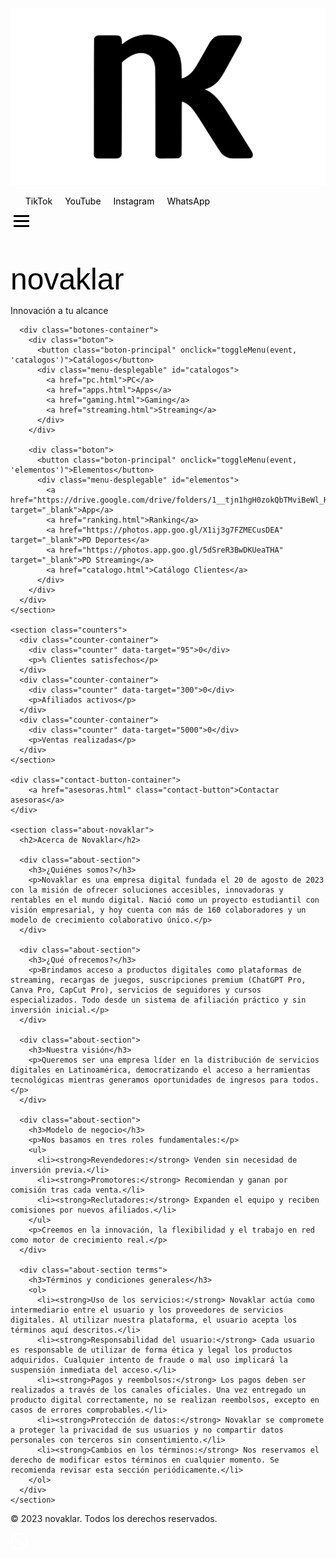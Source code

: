 <!DOCTYPE html>
<html lang="es">
<head>
  <meta charset="UTF-8" />
  <meta name="viewport" content="width=device-width, initial-scale=1.0"/>
  <title>novaklar</title>
  <link rel="stylesheet" href="style.css"/>
  <link rel="preconnect" href="https://fonts.googleapis.com"/>
  <link rel="preconnect" href="https://fonts.gstatic.com" crossorigin/>
  <link href="https://fonts.googleapis.com/css2?family=Comme:wght@400;500;600;700&family=Work+Sans:wght@400;500;600;700&display=swap" rel="stylesheet"/>
  <link rel="icon" href="https://raw.githubusercontent.com/novaklar/web/refs/heads/main/Novaklar.svg" type="image/svg+xml"/>
  <style>
    @font-face {
      font-family: 'Waratah';
      src: url('https://raw.githubusercontent.com/novaklar/web/main/waratah.ttf') format('truetype');
      font-weight: normal;
      font-style: normal;
    }
    .logo-text {
      font-family: 'Waratah', sans-serif;
      font-size: 3rem;
      color: #000;
    }

    /* Estilos mejorados para el menú hamburguesa */
    .burger {
      display: none;
      cursor: pointer;
      padding: 10px;
    }

    .burger div {
      width: 25px;
      height: 3px;
      background-color: #000;
      margin: 5px;
      transition: all 0.3s ease;
    }

    .nav-links {
      display: flex;
    }

    .social-links {
      display: flex;
      list-style: none;
      gap: 20px;
    }

    .social-links a {
      text-decoration: none;
      color: #000;
    }

    /* Estilo para la sección de contadores - MODIFICADO A 20% DE TRANSPARENCIA (80% opacidad) */
    .counters {
      background-color: rgba(108, 145, 255, 0.1); /* #6c91ff con 80% de opacidad (20% transparencia) */
      padding: 30px;
      border-radius: 15px;
      display: flex;
      justify-content: space-around;
      margin-top: 50px;
    }

    .counter-container {
      text-align: center;
    }

    /* Nuevos estilos para el botón "Contactar asesoras" */
    .contact-button-container {
        display: flex;
        justify-content: center;
        margin-top: 30px;
    }

    .contact-button {
        position: relative;
        background-color: #fff;
        color: #000;
        font-family: 'Comme', sans-serif;
        font-weight: bold;
        padding: 15px 30px;
        border: none;
        border-radius: 10px;
        font-size: 1rem;
        cursor: pointer;
        text-decoration: none;
        transition: transform 0.3s ease;
        overflow: hidden;
        /* Estilos del borde animado */
        box-shadow: 0 0 0 5px rgba(108, 145, 255, 1);
        animation: box-shadow-animation 5s ease infinite;
    }

    .contact-button:hover {
        transform: translateY(-3px);
    }

    @keyframes box-shadow-animation {
      0% {
        box-shadow: 0 0 0 5px #6c91ff;
      }
      25% {
        box-shadow: 0 0 0 5px #00128f;
      }
      50% {
        box-shadow: 0 0 0 5px #6c91ff;
      }
      75% {
        box-shadow: 0 0 0 5px #00128f;
      }
      100% {
        box-shadow: 0 0 0 5px #6c91ff;
      }
    }

    @media (max-width: 768px) {
      .burger {
        display: block;
        position: fixed;
        top: 20px;
        right: 20px;
        z-index: 1000;
      }

      .nav-links {
        position: fixed;
        top: 0;
        right: 0;
        height: 100vh;
        width: 70%;
        max-width: 300px;
        background-color: #fff;
        flex-direction: column;
        align-items: center;
        justify-content: center;
        transform: translateX(100%);
        transition: transform 0.5s ease-in-out;
        z-index: 999;
        box-shadow: -5px 0 15px rgba(0,0,0,0.1);
      }

      .nav-links.active {
        transform: translateX(0);
      }

      .social-links {
        flex-direction: column;
        align-items: center;
        padding: 0;
        gap: 30px;
      }

      .counters {
        flex-direction: column;
        gap: 20px;
        padding: 20px;
      }

      .burger.active .line1 {
        transform: rotate(-45deg) translate(-5px, 6px);
      }

      .burger.active .line2 {
        opacity: 0;
      }

      .burger.active .line3 {
        transform: rotate(45deg) translate(-5px, -6px);
      }

      .contact-button-container {
        margin: 20px 0;
      }
    }
  </style>
</head>
<body>
  <header>
    <div class="logo-container">
      <img src="https://raw.githubusercontent.com/novaklar/web/refs/heads/main/Novaklar.svg" alt="novaklar Logo" class="logo" />
    </div>
    <nav>
      <ul class="nav-links">
        <li class="social-links">
          <a href="https://www.tiktok.com/@novaklar?_t=ZS-8wYRHKIgAeP&_r=1" target="_blank">TikTok</a>
          <a href="https://youtube.com/@novaklar?si=l95-ZDJxJhrOwtOV" target="_blank">YouTube</a>
          <a href="https://www.instagram.com/novaklar.co?igsh=M2ZwOG91amJmamwx" target="_blank">Instagram</a>
          <a href="https://whatsapp.com/channel/0029VaMxlM0EVccFMEFw9u04" target="_blank">WhatsApp</a>
        </li>
      </ul>
      <div class="burger">
        <div class="line1"></div>
        <div class="line2"></div>
        <div class="line3"></div>
      </div>
    </nav>
  </header>

  <main>
    <section id="inicio" class="hero">
      <div class="hero-title">
        <div class="logo-text">novaklar</div>
      </div>
      <p class="slogan">Innovación a tu alcance</p>

      <div class="botones-container">
        <div class="boton">
          <button class="boton-principal" onclick="toggleMenu(event, 'catalogos')">Catálogos</button>
          <div class="menu-desplegable" id="catalogos">
            <a href="pc.html">PC</a>
            <a href="apps.html">Apps</a>
            <a href="gaming.html">Gaming</a>
            <a href="streaming.html">Streaming</a>
          </div>
        </div>

        <div class="boton">
          <button class="boton-principal" onclick="toggleMenu(event, 'elementos')">Elementos</button>
          <div class="menu-desplegable" id="elementos">
            <a href="https://drive.google.com/drive/folders/1__tjn1hgH0zokQbTMviBeWl_HYHshoIH" target="_blank">App</a>
            <a href="ranking.html">Ranking</a>
            <a href="https://photos.app.goo.gl/X1ij3g7FZMECusDEA" target="_blank">PD Deportes</a>
            <a href="https://photos.app.goo.gl/5dSreR3BwDKUeaTHA" target="_blank">PD Streaming</a>
            <a href="catalogo.html">Catálogo Clientes</a>
          </div>
        </div>
      </div>
    </section>

    <section class="counters">
      <div class="counter-container">
        <div class="counter" data-target="95">0</div>
        <p>% Clientes satisfechos</p>
      </div>
      <div class="counter-container">
        <div class="counter" data-target="300">0</div>
        <p>Afiliados activos</p>
      </div>
      <div class="counter-container">
        <div class="counter" data-target="5000">0</div>
        <p>Ventas realizadas</p>
      </div>
    </section>

    <div class="contact-button-container">
        <a href="asesoras.html" class="contact-button">Contactar asesoras</a>
    </div>

    <section class="about-novaklar">
      <h2>Acerca de Novaklar</h2>

      <div class="about-section">
        <h3>¿Quiénes somos?</h3>
        <p>Novaklar es una empresa digital fundada el 20 de agosto de 2023 con la misión de ofrecer soluciones accesibles, innovadoras y rentables en el mundo digital. Nació como un proyecto estudiantil con visión empresarial, y hoy cuenta con más de 160 colaboradores y un modelo de crecimiento colaborativo único.</p>
      </div>

      <div class="about-section">
        <h3>¿Qué ofrecemos?</h3>
        <p>Brindamos acceso a productos digitales como plataformas de streaming, recargas de juegos, suscripciones premium (ChatGPT Pro, Canva Pro, CapCut Pro), servicios de seguidores y cursos especializados. Todo desde un sistema de afiliación práctico y sin inversión inicial.</p>
      </div>

      <div class="about-section">
        <h3>Nuestra visión</h3>
        <p>Queremos ser una empresa líder en la distribución de servicios digitales en Latinoamérica, democratizando el acceso a herramientas tecnológicas mientras generamos oportunidades de ingresos para todos.</p>
      </div>

      <div class="about-section">
        <h3>Modelo de negocio</h3>
        <p>Nos basamos en tres roles fundamentales:</p>
        <ul>
          <li><strong>Revendedores:</strong> Venden sin necesidad de inversión previa.</li>
          <li><strong>Promotores:</strong> Recomiendan y ganan por comisión tras cada venta.</li>
          <li><strong>Reclutadores:</strong> Expanden el equipo y reciben comisiones por nuevos afiliados.</li>
        </ul>
        <p>Creemos en la innovación, la flexibilidad y el trabajo en red como motor de crecimiento real.</p>
      </div>

      <div class="about-section terms">
        <h3>Términos y condiciones generales</h3>
        <ol>
          <li><strong>Uso de los servicios:</strong> Novaklar actúa como intermediario entre el usuario y los proveedores de servicios digitales. Al utilizar nuestra plataforma, el usuario acepta los términos aquí descritos.</li>
          <li><strong>Responsabilidad del usuario:</strong> Cada usuario es responsable de utilizar de forma ética y legal los productos adquiridos. Cualquier intento de fraude o mal uso implicará la suspensión inmediata del acceso.</li>
          <li><strong>Pagos y reembolsos:</strong> Los pagos deben ser realizados a través de los canales oficiales. Una vez entregado un producto digital correctamente, no se realizan reembolsos, excepto en casos de errores comprobables.</li>
          <li><strong>Protección de datos:</strong> Novaklar se compromete a proteger la privacidad de sus usuarios y no compartir datos personales con terceros sin consentimiento.</li>
          <li><strong>Cambios en los términos:</strong> Nos reservamos el derecho de modificar estos términos en cualquier momento. Se recomienda revisar esta sección periódicamente.</li>
        </ol>
      </div>
    </section>
  </main>

  <footer>
    <p>&copy; 2023 novaklar. Todos los derechos reservados.</p>
  </footer>

  <a href="https://wa.me/573177317091" target="_blank" class="whatsapp-button" aria-label="Chat WhatsApp">
    <svg xmlns="http://www.w3.org/2000/svg" width="28" height="28" fill="white" viewBox="0 0 24 24">
      <path d="M20.52 3.48A11.91 11.91 0 0012 0C5.372 0 0 5.372 0 12a11.9 11.9 0 001.986 6.238L0 24l5.762-1.906A11.913 11.913 0 0012 24c6.627 0 12-5.372 12-12a11.91 11.91 0 00-3.48-8.52zm-8.52 18c-2.085 0-4.031-.676-5.618-1.812l-.4-.243-3.423 1.132 1.15-3.338-.26-.405A8.954 8.954 0 013 12c0-4.962 4.038-9 9-9 2.407 0 4.665.937 6.364 2.636a8.922 8.922 0 012.636 6.364c0 4.962-4.038 9-9 9zm5.375-7.625c-.296-.148-1.748-.863-2.02-.96-.273-.099-.472-.148-.672.149-.2.296-.77.96-.945 1.158-.174.198-.348.223-.644.074-.296-.148-1.248-.46-2.377-1.462-.88-.783-1.474-1.75-1.647-2.046-.174-.296-.019-.455.13-.602.134-.132.296-.347.444-.52.148-.174.198-.296.296-.494.099-.198.05-.371-.025-.52-.075-.148-.672-1.618-.92-2.214-.242-.582-.487-.503-.672-.512l-.574-.01c-.2 0-.52.074-.792.371s-1.04 1.016-1.04 2.479 1.065 2.876 1.213 3.074c.148.198 2.095 3.2 5.076 4.487.709.306 1.262.488 1.694.625.712.226 1.36.194 1.872.118.57-.085 1.748-.714 1.996-1.404.248-.69.248-1.28.174-1.404-.074-.123-.272-.198-.568-.347z"/>
    </svg>
  </a>

  <script src="script.js"></script>
</body>
</html>
